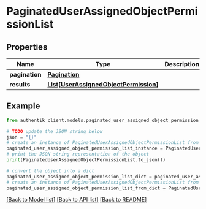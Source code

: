 # PaginatedUserAssignedObjectPermissionList


## Properties

Name | Type | Description | Notes
------------ | ------------- | ------------- | -------------
**pagination** | [**Pagination**](Pagination.md) |  | 
**results** | [**List[UserAssignedObjectPermission]**](UserAssignedObjectPermission.md) |  | 

## Example

```python
from authentik_client.models.paginated_user_assigned_object_permission_list import PaginatedUserAssignedObjectPermissionList

# TODO update the JSON string below
json = "{}"
# create an instance of PaginatedUserAssignedObjectPermissionList from a JSON string
paginated_user_assigned_object_permission_list_instance = PaginatedUserAssignedObjectPermissionList.from_json(json)
# print the JSON string representation of the object
print(PaginatedUserAssignedObjectPermissionList.to_json())

# convert the object into a dict
paginated_user_assigned_object_permission_list_dict = paginated_user_assigned_object_permission_list_instance.to_dict()
# create an instance of PaginatedUserAssignedObjectPermissionList from a dict
paginated_user_assigned_object_permission_list_from_dict = PaginatedUserAssignedObjectPermissionList.from_dict(paginated_user_assigned_object_permission_list_dict)
```
[[Back to Model list]](../README.md#documentation-for-models) [[Back to API list]](../README.md#documentation-for-api-endpoints) [[Back to README]](../README.md)



